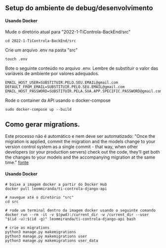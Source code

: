 
## Setup do ambiente de debug/desenvolvimento

#### Usando Docker

Mude o diretório atual para "2022-1-TiControla-BackEnd/src"
```
cd 2022-1-TiControla-BackEnd/src
```

Crie um arquivo .env na pasta "src"
```
touch .env
```

Bote o seguinte conteúdo no arquivo .env. Lembre de substituir o valor das variáveis de ambiente por valores adequados.
```
EMAIL_HOST_USER=SUBSTITUIR.PELO.SEU.EMAIL@gmail.com
DEFAULT_FROM_EMAIL=SUBSTITUIR.PELO.SEU.EMAIL@gmail.com
EMAIL_HOST_PASSWORD=SUBSTITUIR.PELA.SUA.APP.SPECIFIC.PASSWORD@gmail.com
```


Rode o container da API usando o docker-compose
```
sudo docker-compose up --build
```

## Como gerar migrations. 
Este processo não é automático e nem deve ser automatizado: "Once the migration is applied, commit the migration and the models change to your version control system as a single commit - that way, when other developers (or your production servers) check out the code, they’ll get both the changes to your models and the accompanying migration at the same time." [fonte](https://docs.djangoproject.com/en/4.1/topics/migrations/#workflow)

#### Usando Docker

```
# baixe a imagem docker a partir do Docker Hub
docker pull leommiranda/ti-controla-django-api

# navegue até o diretório "src"
cd src

# rode um terminal dentro da imagem docker usando o seguinte comando
docker run --rm -it -v $(pwd):/current_dir -w /current_dir --user "$(id -u):$(id -g)" leommiranda/ti-controla-django-api bash

# crie as migrations
python3 manage.py makemigrations
python3 manage.py makemigrations user
python3 manage.py makemigrations user_data
```

